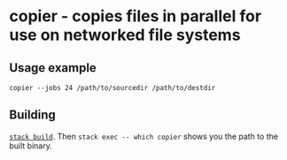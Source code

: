 # copier - copies files in parallel for use on networked file systems

## Usage example

`copier --jobs 24 /path/to/sourcedir /path/to/destdir`

## Building

[`stack build`](https://haskellstack.org). Then `stack exec -- which copier` shows you the path to the built binary.
